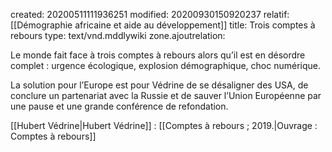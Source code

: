 created: 20200511111936251
modified: 20200930150920237
relatif: [[Démographie africaine et aide au développement]]
title: Trois comptes à rebours
type: text/vnd.mddlywiki
zone.ajoutrelation: 

Le monde fait face à trois comptes à rebours alors qu’il est en désordre complet : urgence écologique, explosion démographique, choc numérique.

La solution pour l’Europe est pour Védrine de se désaligner des USA, de conclure un partenariat avec la Russie et de sauver l’Union Européenne par une pause et une grande conférence de refondation.

<div class="bbtPdP">
[[Hubert Védrine|Hubert Védrine]] : [[Comptes à rebours ; 2019.|Ouvrage : Comptes à rebours]]
</div>